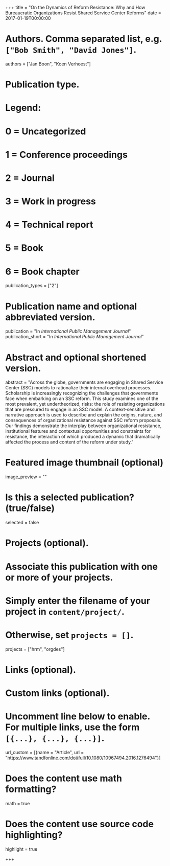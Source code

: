+++
title = "On the Dynamics of Reform Resistance: Why and How Bureaucratic Organizations Resist Shared Service Center Reforms"
date = 2017-01-19T00:00:00

# Authors. Comma separated list, e.g. `["Bob Smith", "David Jones"]`.
authors = ["Jan Boon", "Koen Verhoest"]

# Publication type.
# Legend:
# 0 = Uncategorized
# 1 = Conference proceedings
# 2 = Journal
# 3 = Work in progress
# 4 = Technical report
# 5 = Book
# 6 = Book chapter
publication_types = ["2"]

# Publication name and optional abbreviated version.
publication = "In *International Public Management Journal*"
publication_short = "In *International Public Management Journal*"

# Abstract and optional shortened version.
abstract = "Across the globe, governments are engaging in Shared Service Center (SSC) models to rationalize their internal overhead processes. Scholarship is increasingly recognizing the challenges that governments face when embarking on an SSC reform. This study examines one of the most prevalent, yet undertheorized, risks: the role of resisting organizations that are pressured to engage in an SSC model. A context-sensitive and narrative approach is used to describe and explain the origins, nature, and consequences of organizational resistance against SSC reform proposals. Our findings demonstrate the interplay between organizational resistance, institutional features and contextual opportunities and constraints for resistance, the interaction of which produced a dynamic that dramatically affected the process and content of the reform under study."

# Featured image thumbnail (optional)
image_preview = ""

# Is this a selected publication? (true/false)
selected = false

# Projects (optional).
#   Associate this publication with one or more of your projects.
#   Simply enter the filename of your project in `content/project/`.
#   Otherwise, set `projects = []`.
projects = ["hrm", "orgdes"]

# Links (optional).


# Custom links (optional).
#   Uncomment line below to enable. For multiple links, use the form `[{...}, {...}, {...}]`.
url_custom = [{name = "Article", url = "https://www.tandfonline.com/doi/full/10.1080/10967494.2016.1276494"}]

# Does the content use math formatting?
math = true

# Does the content use source code highlighting?
highlight = true


+++
